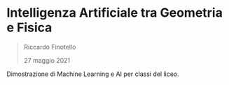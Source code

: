 # Intelligenza Artificiale tra Geometria e Fisica

> Riccardo Finotello
>
> 27 maggio 2021

Dimostrazione di Machine Learning e AI per classi del liceo.
